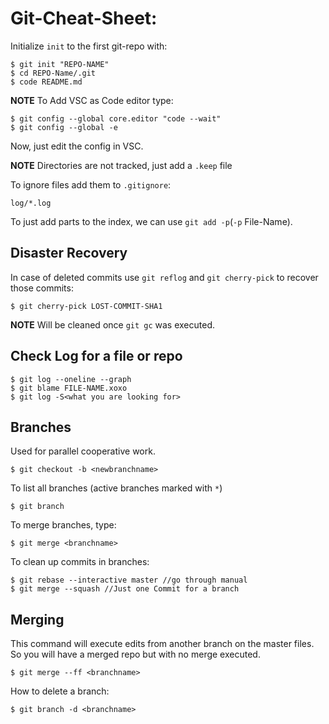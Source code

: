 # Git-Cheat-Sheet:

Initialize `init` to the first git-repo with:
```
$ git init "REPO-NAME"
$ cd REPO-Name/.git
$ code README.md
```

**NOTE** To Add VSC as Code editor type:

```
$ git config --global core.editor "code --wait"
$ git config --global -e
```
Now, just edit the config in VSC.

**NOTE** Directories are not tracked, just add a `.keep` file

To ignore files add them to `.gitignore`:

```
log/*.log
```

To just add parts to the index, we can use `git add -p`(`-p` File-Name).

## Disaster Recovery

In case of deleted commits use `git reflog` and `git cherry-pick` to recover those commits:

```
$ git cherry-pick LOST-COMMIT-SHA1
```

**NOTE** Will be cleaned once `git gc` was executed.

## Check Log for a file or repo

```
$ git log --oneline --graph
$ git blame FILE-NAME.xoxo
$ git log -S<what you are looking for>
```

## Branches

Used for parallel cooperative work.
```
$ git checkout -b <newbranchname>
```
To list all branches (active branches marked with `*`)
```
$ git branch
```
To merge branches, type:
```
$ git merge <branchname>
```
To clean up commits in branches:
```
$ git rebase --interactive master //go through manual
$ git merge --squash //Just one Commit for a branch
```

## Merging

This command will execute edits from another branch on the master files. So you will have a merged repo but with no merge executed.
```
$ git merge --ff <branchname>
```
How to delete a branch:
```
$ git branch -d <branchname>
```

